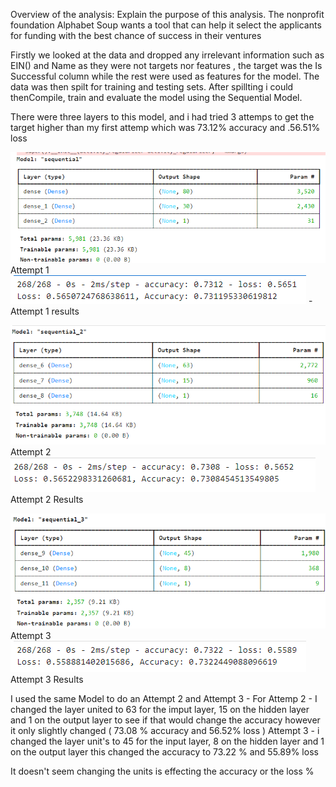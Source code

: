 Overview of the analysis: Explain the purpose of this analysis.
The nonprofit foundation Alphabet Soup wants a tool that can help it select the applicants for funding with the best chance of success in their ventures

Firstly we looked at the data and dropped any irrelevant information such as EIN() and Name as they were not targets nor features , the target was the Is Successful column while the rest were used as features for the model. 
The data was then spilt for training and testing sets. 
After spillting i could thenCompile, train and evaluate the model using the Sequential Model.

There were three layers to this model, and i had tried 3 attemps to get the target higher than my first attemp which was 73.12% accuracy and .56.51% loss 

![alt text](image-1.png) Attempt 1 
![alt text](image.png) - Attempt 1 results

![alt text](image-2.png) Attempt 2
![alt text](image-3.png) Attempt 2 Results 

![alt text](image-4.png) Attempt 3 
![alt text](image-5.png) Attempt 3 Results


 
 I used the same Model to do an Attempt 2 and Attempt 3 - 
 For Attemp 2 - I changed the layer united to 63 for the imput layer, 15 on the hidden layer and 1 on the output layer to see if that would change the accuracy however it only slightly changed ( 73.08 % accuracy and 56.52% loss )
 Attempt 3 - i changed the layer unit's to 45 for the input layer, 8 on the hidden layer and 1 on the output layer this changed the accuracy to 73.22 % and 55.89% loss 

 It doesn't seem changing the units is effecting the accuracy or the loss %



